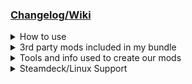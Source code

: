 <html>
<h3><a href="" target="_blank">Changelog/Wiki</a></h3>
<details> <!-- How to use -->
  <summary>How to use</summary>
  <ul>
    <li>Download this repo and add the files to "[...]\Steam\steamapps\common\ELDEN RING\Game"</li>
    <li>That's it?</li>
  </ul>
</details>
<details> <!-- 3rd party mods included in our bundle -->
  <summary>3rd party mods included in my bundle</summary>
  <ul>
    <li><a href="https://www.nexusmods.com/eldenring/mods/117">Elden Mod Loader</a></li>
    <li><a href="https://github.com/soulsmods/ModEngine2/releases">ModEngine2 for Windows</a></li>
    <li><a href="https://github.com/Cloudef/ModEngine2/releases">ModEngine2 for Proton</a></li>
    <li><a href="https://www.nexusmods.com/eldenring/mods/501">Faster Respawn</a></li>
    <li><a href="https://www.nexusmods.com/eldenring/mods/175">Remove black bars</a></li>
    <li><a href="https://www.nexusmods.com/eldenring/mods/216">Unlock the framerate</a></li>
    <li><a href="https://www.nexusmods.com/eldenring/mods/3091">Map for Goblins</a></li>
  </ul>
</details>
<details> <!-- Tools and info used to create our mods -->
  <summary>Tools and info used to create our mods</summary>
</details>
<details> <!-- Steamdeck/Linux Support -->
  <summary>Steamdeck/Linux Support</summary>
  <p></p>
</details>